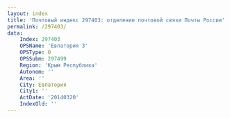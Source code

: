 ```yaml
---
layout: index
title: 'Почтовый индекс 297403: отделение почтовой связи Почты России'
permalink: /297403/
data:
    Index: 297403
    OPSName: 'Евпатория 3'
    OPSType: О
    OPSSubm: 297499
    Region: 'Крым Республика'
    Autonom: ''
    Area: ''
    City: Евпатория
    City1: ''
    ActDate: '20140320'
    IndexOld: ''
---
```

